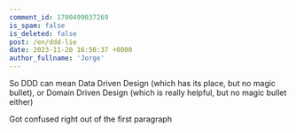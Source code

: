 ```yaml
---
comment_id: 1700499037269
is_spam: false
is_deleted: false
post: /en/ddd-lie
date: 2023-11-20 16:50:37 +0000
author_fullname: 'Jorge'
---
```


So DDD can mean Data Driven Design (which has its place, but no magic bullet), or Domain Driven Design (which is really helpful, but no magic bullet either)

Got confused right out of the first paragraph
